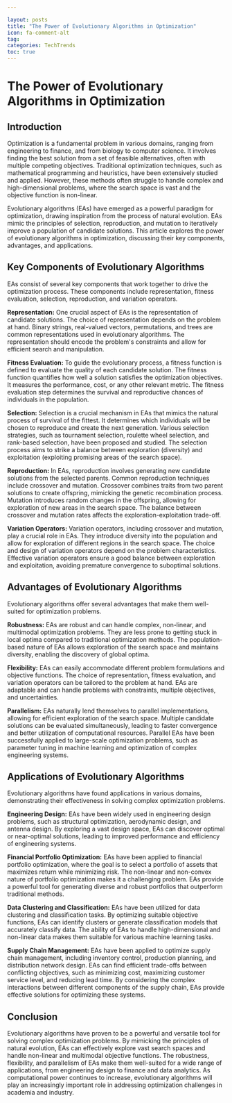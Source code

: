 ```yaml
---

layout: posts
title: "The Power of Evolutionary Algorithms in Optimization"
icon: fa-comment-alt
tag:      
categories: TechTrends
toc: true
---
```




# The Power of Evolutionary Algorithms in Optimization

## Introduction

Optimization is a fundamental problem in various domains, ranging from engineering to finance, and from biology to computer science. It involves finding the best solution from a set of feasible alternatives, often with multiple competing objectives. Traditional optimization techniques, such as mathematical programming and heuristics, have been extensively studied and applied. However, these methods often struggle to handle complex and high-dimensional problems, where the search space is vast and the objective function is non-linear.

Evolutionary algorithms (EAs) have emerged as a powerful paradigm for optimization, drawing inspiration from the process of natural evolution. EAs mimic the principles of selection, reproduction, and mutation to iteratively improve a population of candidate solutions. This article explores the power of evolutionary algorithms in optimization, discussing their key components, advantages, and applications.

## Key Components of Evolutionary Algorithms

EAs consist of several key components that work together to drive the optimization process. These components include representation, fitness evaluation, selection, reproduction, and variation operators.

**Representation:** One crucial aspect of EAs is the representation of candidate solutions. The choice of representation depends on the problem at hand. Binary strings, real-valued vectors, permutations, and trees are common representations used in evolutionary algorithms. The representation should encode the problem's constraints and allow for efficient search and manipulation.

**Fitness Evaluation:** To guide the evolutionary process, a fitness function is defined to evaluate the quality of each candidate solution. The fitness function quantifies how well a solution satisfies the optimization objectives. It measures the performance, cost, or any other relevant metric. The fitness evaluation step determines the survival and reproductive chances of individuals in the population.

**Selection:** Selection is a crucial mechanism in EAs that mimics the natural process of survival of the fittest. It determines which individuals will be chosen to reproduce and create the next generation. Various selection strategies, such as tournament selection, roulette wheel selection, and rank-based selection, have been proposed and studied. The selection process aims to strike a balance between exploration (diversity) and exploitation (exploiting promising areas of the search space).

**Reproduction:** In EAs, reproduction involves generating new candidate solutions from the selected parents. Common reproduction techniques include crossover and mutation. Crossover combines traits from two parent solutions to create offspring, mimicking the genetic recombination process. Mutation introduces random changes in the offspring, allowing for exploration of new areas in the search space. The balance between crossover and mutation rates affects the exploration-exploitation trade-off.

**Variation Operators:** Variation operators, including crossover and mutation, play a crucial role in EAs. They introduce diversity into the population and allow for exploration of different regions in the search space. The choice and design of variation operators depend on the problem characteristics. Effective variation operators ensure a good balance between exploration and exploitation, avoiding premature convergence to suboptimal solutions.

## Advantages of Evolutionary Algorithms

Evolutionary algorithms offer several advantages that make them well-suited for optimization problems.

**Robustness:** EAs are robust and can handle complex, non-linear, and multimodal optimization problems. They are less prone to getting stuck in local optima compared to traditional optimization methods. The population-based nature of EAs allows exploration of the search space and maintains diversity, enabling the discovery of global optima.

**Flexibility:** EAs can easily accommodate different problem formulations and objective functions. The choice of representation, fitness evaluation, and variation operators can be tailored to the problem at hand. EAs are adaptable and can handle problems with constraints, multiple objectives, and uncertainties.

**Parallelism:** EAs naturally lend themselves to parallel implementations, allowing for efficient exploration of the search space. Multiple candidate solutions can be evaluated simultaneously, leading to faster convergence and better utilization of computational resources. Parallel EAs have been successfully applied to large-scale optimization problems, such as parameter tuning in machine learning and optimization of complex engineering systems.

## Applications of Evolutionary Algorithms

Evolutionary algorithms have found applications in various domains, demonstrating their effectiveness in solving complex optimization problems.

**Engineering Design:** EAs have been widely used in engineering design problems, such as structural optimization, aerodynamic design, and antenna design. By exploring a vast design space, EAs can discover optimal or near-optimal solutions, leading to improved performance and efficiency of engineering systems.

**Financial Portfolio Optimization:** EAs have been applied to financial portfolio optimization, where the goal is to select a portfolio of assets that maximizes return while minimizing risk. The non-linear and non-convex nature of portfolio optimization makes it a challenging problem. EAs provide a powerful tool for generating diverse and robust portfolios that outperform traditional methods.

**Data Clustering and Classification:** EAs have been utilized for data clustering and classification tasks. By optimizing suitable objective functions, EAs can identify clusters or generate classification models that accurately classify data. The ability of EAs to handle high-dimensional and non-linear data makes them suitable for various machine learning tasks.

**Supply Chain Management:** EAs have been applied to optimize supply chain management, including inventory control, production planning, and distribution network design. EAs can find efficient trade-offs between conflicting objectives, such as minimizing cost, maximizing customer service level, and reducing lead time. By considering the complex interactions between different components of the supply chain, EAs provide effective solutions for optimizing these systems.

## Conclusion

Evolutionary algorithms have proven to be a powerful and versatile tool for solving complex optimization problems. By mimicking the principles of natural evolution, EAs can effectively explore vast search spaces and handle non-linear and multimodal objective functions. The robustness, flexibility, and parallelism of EAs make them well-suited for a wide range of applications, from engineering design to finance and data analytics. As computational power continues to increase, evolutionary algorithms will play an increasingly important role in addressing optimization challenges in academia and industry.